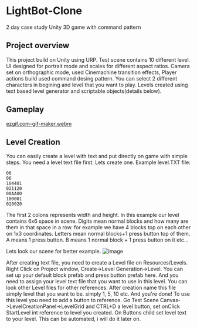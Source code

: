# LightBot-Clone
2 day case study Unity 3D game with command pattern

## Project overview
 This project build on Unity using URP. Test scene contains 10 different level. UI designed for portrait mode and scales for different aspect ratios. Camera set on orthographic mode, used Cinemachine transition effects, Player actions build used command desing pattern.
 You can select 2 different characters in begining and level that you want to play. Levels created using text based level generator and scriptable objects(details below).
 ## Gameplay
 [ezgif.com-gif-maker.webm](https://user-images.githubusercontent.com/44952253/200060125-bbb2bb31-b4f1-4019-9bef-59d6e4af9e5a.webm)

 ## Level Creation
 
You can easily create a level with text and put directly on game with simple steps. You need a level text file first. Lets create one.
Example level.TXT file:

```
06
06
104401
021120
00AA00
100001
020020
```
The first 2 colons represents width and height. In this example our level contains 6x6 space in scene. 
Digits mean normal blocks and how many are them in that space in a row. for example we have 4 blocks top on each other on 1x3 coordinates.
Letters mean normal blocks+1 press button top of them. A means 1 press button. B means 1 normal block + 1 press button on it etc...

Lets look our scene for better example.
![image](https://user-images.githubusercontent.com/44952253/200057822-0e8981e5-c248-4ea6-9008-94a9d578589a.png)

After creating text file, you need to create a Level file on Resources/Levels. Right Click on Project window, Create->Level Generation->Level.
You can set up your default block prefab and press button prefab here. And you need to assign your level text file that you want to use in this level. You can look other Level files for other references.
After creation name this file simply level that you want to be. simply 1, 5, 10 etc. And you're done!
To use this level you need to add a button to reference. Go Test Scene Canvas->LevelCreationPanel->LevelGrid and CTRL+D a level button, set onClick StartLevel int reference to level you created. On Buttons child set level text to your level. This can be automated, i will do it later on.

